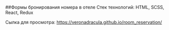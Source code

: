 ##Формы бронирования номера в отеле
Стек технологий: HTML, SCSS, React, Redux  

Сылка для просмотра: https://veronadracula.github.io/room_reservation/

